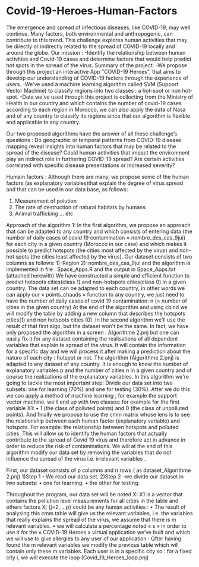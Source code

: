 # Covid-19-Heroes-Human-Factors
The emergence and spread of infectious diseases, like COVID-19, may well continue. Many factors, both environmental and anthropogenic, can contribute to this trend. This challenge explores human activities that may be directly or indirectly related to the spread of COVID-19 locally and around the globe. 
Our mission : -Identify the relationship between human activities and Covid-19 cases and determine factors that would help predict hot spots in the spread of the virus. 
Summary of the project:
-We propose through this project an interactive App "COVID-19 Heroes", that aims to develop our understanding of COVID-19 factors through the experience of users. -We've used a machine learning algorithm called SVM (Support Vector Machine) to classify regions into two classes : a hot-spot or non hot-spot. -Data we've used through this project is collecting from the Ministry of Health in our country and which contains the number of covid-19 cases according to each region in Morocco, we can also apply the data of Nasa and of any country to classify its regions since that our algorithm is flexible and applicable to any country.

Our two proposed algorithms have the answer of all these challenge’s questions :
Do geographic or temporal patterns from COVID-19 disease mapping reveal insights into human factors that may be related to the spread of the disease? 
Could human activities that impact the environment play an indirect role in furthering COVID-19 spread? Are certain activities correlated with specific disease presentations or increased severity?

Humain factors :
Although there are many, we propose some of the human factors (as explanatory variables)that explain the degree of virus spread and that can be used in our data base, as follows:
1.	Measurement of polution
2.	The rate of destruction of natural habitats by humans
3.	Animal trafficking
… etc


Approach of the algorithm 1:
In the first algorithm, we propose an approach that can be adapted to any country and which consists of entering data (the number of daily cases of  covid 19 contamination = nombre_des_cas_9jui) for each city in a given country (Morocco in our case) and which makes it possible to predict hotspots (the cities most affected by the virus) and non-hot spots (the cities least affected by the virus).
Our dataset consists of two columns as follows:
1)-Region
2)-nombre_des_cas_9jui
and the algorithm is implemented in file : Space_Apps.R and the output in Space_Apps.txt (attached herewith)
We have constructed a simple and efficient function to predict hotspots cities(class 1) and non-hotspots cities(class 0) in a given country. The data set can be adapted to each country, in other words we can apply our  « points_chauds » function to any country, we just need to have the number of daily cases of covid 19 contamination:
n (= number of cities in the given country)
At the end of the algorithm and using cbind we will modify the table by adding a new column that describes the hotspots cities(1) and non hotspots cities (0).
In the second algorithm we’ll use the result of that first algo, but the dataset won't be the same. In fact, we have only proposed the algorithm in a screen : Algorithme 2.pnj
but one can easily fix it for any dataset containing the realisations of all dependent variables that explain te spread of the virus. It will contain the information for a specific day and we will process it after making a prediction about the nature of each city : hotspot or not. 
The algorithm (Algorithme 2.pnj) is adapted to any dataset of any country.
It is enough to know the number of explanatory variables p and the number of cities n in a given country and of course the realizations of the explanatory variables.
In this algorithm we're going to tackle the most important step:
Divide our data set into two subsets: one for learning (70%) and one for testing (30%).
After we do this we can apply a method of machine learning ; for example the support vector machine. we'll end up with two classes: 
for example for the first variable X1: 
•	1 (the class of polluted points) and 0 (the class of unpolluted points).
And finally we propose to use the cmm matrix whose lens is to see the relationship between each human factor (explanatory variable) and hotspots. 
For example: the relationship between hotspots  and polluted cities. This will allow us to identify the human factors that actually contribute to the spread of Covid 19 virus and therefore act in advance in order to reduce the risk of contaminations. 
We will at the end of this algorithm modify our data set by removing the variables that do not influence the spread of the virus i.e. irrelevant variables .

First, our dataset consists of p columns and n rows ( as dataset_Algorithme 2.pnj)
1)Step 1 - We read our data set. 
2)Step 2 –we divide  our dataset in two subsets:
•	one for learning.
•	the other for testing. 

Throughout the program, our data set will be noted X:
X1 is a vector that contains the pollution level measurements for all cities in the table and others factors Xj {j=2,…,p} could be any human activities :
•	The result of analysing this cmm table will give us the relevant variables, i.e. the variables that really explains the spread of the virus, we assume that there is m relevant variables.
•	we will calculate a percentage noted « s » in order to use it for the « COVID-19 Heroes » virtual application we’ve built and which we will use to give allergies to any user of our application :
Qfter having found the m relevant variables we modify the previous table which will contain only these m variables.
              Each user is in a specific city so : 
             for a fixed city i, we will execute the loop (Covid_19_Heroes_loop.pnj)




